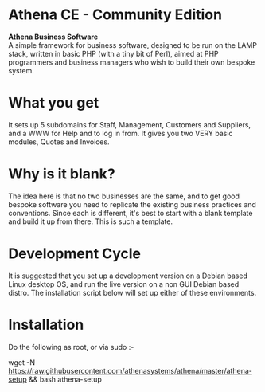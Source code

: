 Athena CE - Community Edition
========
**Athena Business Software**  
A simple framework for business software, designed to be run on the LAMP stack, written in basic PHP (with a tiny bit of Perl), aimed at PHP programmers and business managers who wish to build their own bespoke system.

# What you get
It sets up 5 subdomains for Staff, Management, Customers and Suppliers, and a WWW for Help and to log in from. It gives you two VERY basic modules, Quotes and Invoices.

# Why is it blank?
The idea here is that no two businesses are the same, and to get good bespoke software you need to replicate the existing business practices and conventions. Since each is different, it's best to start with a blank template and build it up from there. This is such a template.

# Development Cycle
It is suggested that you set up a development version on a Debian based Linux desktop OS, and run the live version on a non GUI Debian based distro. The installation script below will set up either of these environments.

# Installation
Do the following as root, or via sudo :-

wget -N https://raw.githubusercontent.com/athenasystems/athena/master/athena-setup && bash athena-setup  